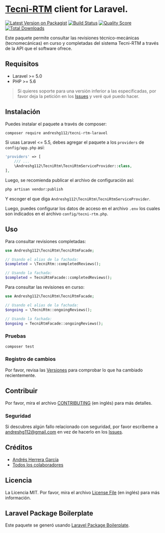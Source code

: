 # [Tecni-RTM](http://tecnimaq.com/index.php/tecni-rtm/) client for Laravel.

[![Latest Version on Packagist](https://img.shields.io/packagist/v/andreshg112/tecni-rtm-laravel.svg?style=flat-square)](https://packagist.org/packages/andreshg112/tecni-rtm-laravel)
[![Build Status](https://img.shields.io/travis/andreshg112/tecni-rtm-laravel/master.svg?style=flat-square)](https://travis-ci.com/andreshg112/tecni-rtm-laravel)
[![Quality Score](https://img.shields.io/scrutinizer/g/andreshg112/tecni-rtm-laravel.svg?style=flat-square)](https://scrutinizer-ci.com/g/andreshg112/tecni-rtm-laravel)
[![Total Downloads](https://img.shields.io/packagist/dt/andreshg112/tecni-rtm-laravel.svg?style=flat-square)](https://packagist.org/packages/andreshg112/tecni-rtm-laravel)

Este paquete permite consultar las revisiones técnico-mecánicas (tecnomecánicas) en curso y completadas del sistema Tecni-RTM a través de la API que el software ofrece.

## Requisitos

-   Laravel >= 5.0
-   PHP >= 5.6

> Si quieres soporte para una versión inferior a las especificadas, por favor deja la petición en los [Issues](../../issues) y veré qué puedo hacer.

## Instalación

Puedes instalar el paquete a través de composer:

```bash
composer require andreshg112/tecni-rtm-laravel
```

Si usas Laravel <= 5.5, debes agregar el paquete a los `providers` de `config/app.php` así:

```php
'providers' => [
    /// ...
    \Andreshg112\TecniRtm\TecniRtmServiceProvider::class,
],
```

Luego, se recomienda publicar el archivo de configuración así:

```bash
php artisan vendor:publish
```

Y escoger el que diga `Andreshg112\TecniRtm\TecniRtmServiceProvider`.

Luego, puedes configurar los datos de acceso en el archivo `.env` los cuales son indicados en el archivo `config/tecni-rtm.php`.

## Uso

Para consultar revisiones completadas:

```php
use Andreshg112\TecniRtm\TecniRtmFacade;

// Usando el alias de la fachada:
$completed = \TecniRtm::completedReviews();

// Usando la fachada:
$completed = TecniRtmFacade::completedReviews();
```

Para consultar las revisiones en curso:

```php
use Andreshg112\TecniRtm\TecniRtmFacade;

// Usando el alias de la fachada:
$ongoing = \TecniRtm::ongoingReviews();

// Usando la fachada:
$ongoing = TecniRtmFacade::ongoingReviews();
```

### Pruebas

```bash
composer test
```

### Registro de cambios

Por favor, revisa las [Versiones](../../releases) para comprobar lo que ha cambiado recientemente.

## Contribuir

Por favor, mira el archivo [CONTRIBUTING](CONTRIBUTING.md) (en inglés) para más detalles.

### Seguridad

Si descubres algún fallo relacionado con seguridad, por favor escríbeme a andreshg112@gmail.com en vez de hacerlo en los [Issues](../../issues).

## Créditos

-   [Andrés Herrera García](https://github.com/andreshg112)
-   [Todos los colaboradores](../../contributors)

## Licencia

La Licencia MIT. Por favor, mira el archivo [License File](LICENSE.md) (en inglés) para más información.

## Laravel Package Boilerplate

Este paquete se generó usando [Laravel Package Boilerplate](https://laravelpackageboilerplate.com).
